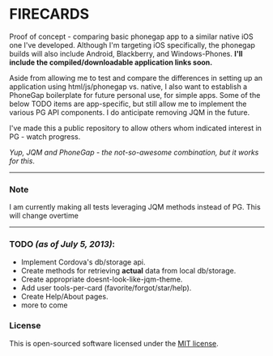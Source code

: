 # FIRECARDS

Proof of concept - comparing basic phonegap app to a similar native iOS one I've developed.  Although I'm targeting iOS specifically, the phonegap builds will also include Android, Blackberry, and Windows-Phones. **I'll include the compiled/downloadable application links soon.**

Aside from allowing me to test and compare the differences in setting up an application using html/js/phonegap vs. native, I also want to establish a PhoneGap boilerplate for future personal use, for simple apps. Some of the below TODO items are app-specific, but still allow me to implement the various PG API components. I do anticipate removing JQM in the future.

I've made this a public repository to allow others whom indicated interest in PG - watch progress. 

*Yup, JQM and PhoneGap - the not-so-awesome combination, but it works for this*.

-----

### Note

I am currently making all tests leveraging JQM methods instead of PG.  This will change overtime

-----

### TODO *(as of July 5, 2013)*:
- Implement Cordova's db/storage api.
- Create methods for retrieving **actual** data from local db/storage.
- Create appropriate doesnt-look-like-jqm-theme.
- Add user tools-per-card (favorite/forgot/star/help).
- Create Help/About pages.
- more to come

### License

This is open-sourced software licensed under the [MIT license](http://opensource.org/licenses/MIT).